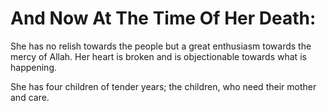 And Now At The Time Of Her Death:
=================================

She has no relish towards the people but a great enthusiasm towards the
mercy of Allah. Her heart is broken and is objectionable towards what is
happening.

She has four children of tender years; the children, who need their
mother and care.


